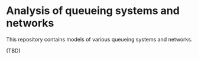 # Analysis of queueing systems and networks

This repository contains models of various queueing systems and networks.

(TBD)
